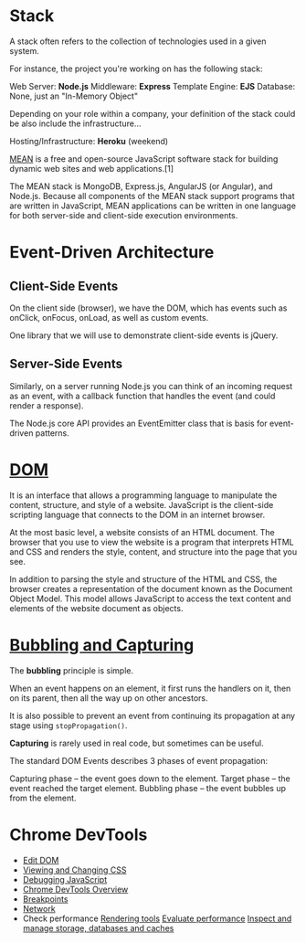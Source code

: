 # Stack

A stack often refers to the collection of technologies used in a given system.

For instance, the project you're working on has the following stack:

Web Server: **Node.js**
Middleware: **Express**
Template Engine: **EJS**
Database: None, just an "In-Memory Object"

Depending on your role within a company, your definition of the stack could be also include the infrastructure...

Hosting/Infrastructure: **Heroku** (weekend)

[MEAN](https://en.wikipedia.org/wiki/MEAN_(software_bundle)) is a free and open-source JavaScript software stack for building dynamic web sites and web applications.[1]

The MEAN stack is MongoDB, Express.js, AngularJS (or Angular), and Node.js. Because all components of the MEAN stack support programs that are written in JavaScript, MEAN applications can be written in one language for both server-side and client-side execution environments.

# Event-Driven Architecture 

## Client-Side Events
On the client side (browser), we have the DOM, which has events such as onClick, onFocus, onLoad, as well as custom events.

One library that we will use to demonstrate client-side events is jQuery.

## Server-Side Events
Similarly, on a server running Node.js you can think of an incoming request as an event, with a callback function that handles the event (and could render a response).

The Node.js core API provides an EventEmitter class that is basis for event-driven patterns.

# [DOM](https://www.digitalocean.com/community/tutorials/introduction-to-the-dom)

It is an interface that allows a programming language to manipulate the content, structure, and style of a website. JavaScript is the client-side scripting language that connects to the DOM in an internet browser.

At the most basic level, a website consists of an HTML document. The browser that you use to view the website is a program that interprets HTML and CSS and renders the style, content, and structure into the page that you see.

In addition to parsing the style and structure of the HTML and CSS, the browser creates a representation of the document known as the Document Object Model. This model allows JavaScript to access the text content and elements of the website document as objects.

# [Bubbling and Capturing](http://javascript.info/bubbling-and-capturing)

The **bubbling** principle is simple.

When an event happens on an element, it first runs the handlers on it, then on its parent, then all the way up on other ancestors.

It is also possible to prevent an event from continuing its propagation at any stage using `stopPropagation()`.

**Capturing** is rarely used in real code, but sometimes can be useful.

The standard DOM Events describes 3 phases of event propagation:

Capturing phase – the event goes down to the element.
Target phase – the event reached the target element.
Bubbling phase – the event bubbles up from the element.

# Chrome DevTools

* [Edit DOM](https://developers.google.com/web/tools/chrome-devtools/inspect-styles/edit-dom)
* [Viewing and Changing CSS](https://developers.google.com/web/tools/chrome-devtools/css/)
* [Debugging JavaScript](https://developers.google.com/web/tools/chrome-devtools/javascript/)
* [Chrome DevTools Overview](https://developers.google.com/web/tools/chrome-devtools/)
* [Breakpoints](https://developers.google.com/web/tools/chrome-devtools/javascript/breakpoints)
* [Network](https://developers.google.com/web/tools/chrome-devtools/network/reference#controls)
* Check performance
  [Rendering tools](https://developers.google.com/web/tools/chrome-devtools/rendering-tools/js-execution)
  [Evaluate performance](https://developers.google.com/web/tools/chrome-devtools/evaluate-performance/reference)
  [Inspect and manage storage, databases and caches](https://developers.google.com/web/tools/chrome-devtools/manage-data/local-storage)
